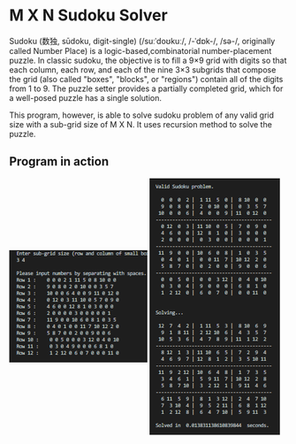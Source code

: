 # <b>M X N Sudoku Solver</b>
Sudoku (数独, sūdoku, digit-single) (/suːˈdoʊkuː/, /-ˈdɒk-/, /sə-/, originally called Number Place) is a logic-based,combinatorial number-placement puzzle. In classic sudoku, the objective is to fill a 9×9 grid with digits so that each column, each row, and each of the nine 3×3 subgrids that compose the grid (also called "boxes", "blocks", or "regions") contain all of the digits from 1 to 9. The puzzle setter provides a partially completed grid, which for a well-posed puzzle has a single solution.

This program, however, is able to solve sudoku problem of any valid grid size with a sub-grid size of M X N. It uses recursion method to solve the puzzle.

## Program in action

<img align = "center" src = assets/images/input.png alt="sashankneupane">

<img align = "center" src = assets/images/solve.png alt="sashankneupane">







